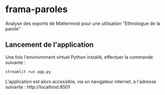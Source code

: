 # frama-paroles
Analyse des exports de Mattermost pour une utilisation "Ethnologue de la parole"


## Lancement de l'application
Une fois l'environnment virtuel Python installé, effectuer la commande suivante :
```bash
streamlit run app.py
``` 

L'application est alors accessible, via un navigateur internet, à l'adresse suivante :
http://localhost:8501
